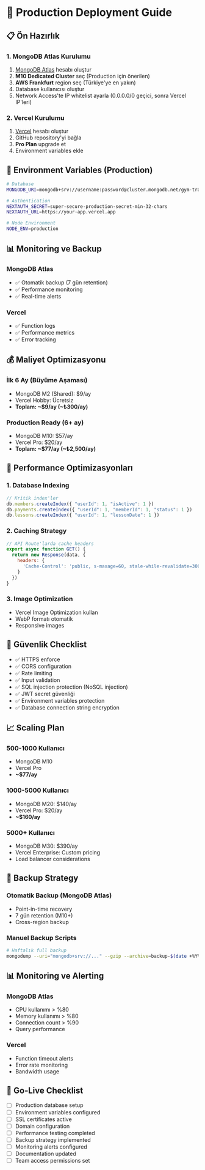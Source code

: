 # 🚀 Production Deployment Guide

## 📋 Ön Hazırlık

### 1. MongoDB Atlas Kurulumu
1. [MongoDB Atlas](https://cloud.mongodb.com) hesabı oluştur
2. **M10 Dedicated Cluster** seç (Production için önerilen)
3. **AWS Frankfurt** region seç (Türkiye'ye en yakın)
4. Database kullanıcısı oluştur
5. Network Access'te IP whitelist ayarla (0.0.0.0/0 geçici, sonra Vercel IP'leri)

### 2. Vercel Kurulumu
1. [Vercel](https://vercel.com) hesabı oluştur
2. GitHub repository'yi bağla
3. **Pro Plan** upgrade et
4. Environment variables ekle

## 🔐 Environment Variables (Production)

```bash
# Database
MONGODB_URI=mongodb+srv://username:password@cluster.mongodb.net/gym-tracker-prod

# Authentication
NEXTAUTH_SECRET=super-secure-production-secret-min-32-chars
NEXTAUTH_URL=https://your-app.vercel.app

# Node Environment
NODE_ENV=production
```

## 📊 Monitoring ve Backup

### MongoDB Atlas
- ✅ Otomatik backup (7 gün retention)
- ✅ Performance monitoring
- ✅ Real-time alerts

### Vercel
- ✅ Function logs
- ✅ Performance metrics
- ✅ Error tracking

## 💰 Maliyet Optimizasyonu

### İlk 6 Ay (Büyüme Aşaması)
- MongoDB M2 (Shared): $9/ay
- Vercel Hobby: Ücretsiz
- **Toplam: ~$9/ay (~₺300/ay)**

### Production Ready (6+ ay)
- MongoDB M10: $57/ay
- Vercel Pro: $20/ay
- **Toplam: ~$77/ay (~₺2,500/ay)**

## 🔧 Performance Optimizasyonları

### 1. Database Indexing
```javascript
// Kritik index'ler
db.members.createIndex({ "userId": 1, "isActive": 1 })
db.payments.createIndex({ "userId": 1, "memberId": 1, "status": 1 })
db.lessons.createIndex({ "userId": 1, "lessonDate": 1 })
```

### 2. Caching Strategy
```javascript
// API Route'larda cache headers
export async function GET() {
  return new Response(data, {
    headers: {
      'Cache-Control': 'public, s-maxage=60, stale-while-revalidate=300'
    }
  })
}
```

### 3. Image Optimization
- Vercel Image Optimization kullan
- WebP formatı otomatik
- Responsive images

## 🚨 Güvenlik Checklist

- ✅ HTTPS enforce
- ✅ CORS configuration
- ✅ Rate limiting
- ✅ Input validation
- ✅ SQL injection protection (NoSQL injection)
- ✅ JWT secret güvenliği
- ✅ Environment variables protection
- ✅ Database connection string encryption

## 📈 Scaling Plan

### 500-1000 Kullanıcı
- MongoDB M10
- Vercel Pro
- **~$77/ay**

### 1000-5000 Kullanıcı  
- MongoDB M20: $140/ay
- Vercel Pro: $20/ay
- **~$160/ay**

### 5000+ Kullanıcı
- MongoDB M30: $390/ay
- Vercel Enterprise: Custom pricing
- Load balancer considerations

## 🔄 Backup Strategy

### Otomatik Backup (MongoDB Atlas)
- Point-in-time recovery
- 7 gün retention (M10+)
- Cross-region backup

### Manuel Backup Scripts
```bash
# Haftalık full backup
mongodump --uri="mongodb+srv://..." --gzip --archive=backup-$(date +%Y%m%d).gz
```

## 📊 Monitoring ve Alerting

### MongoDB Atlas
- CPU kullanımı > %80
- Memory kullanımı > %80  
- Connection count > %90
- Query performance

### Vercel
- Function timeout alerts
- Error rate monitoring
- Bandwidth usage

## 🚀 Go-Live Checklist

- [ ] Production database setup
- [ ] Environment variables configured
- [ ] SSL certificates active
- [ ] Domain configuration
- [ ] Performance testing completed
- [ ] Backup strategy implemented
- [ ] Monitoring alerts configured
- [ ] Documentation updated
- [ ] Team access permissions set
